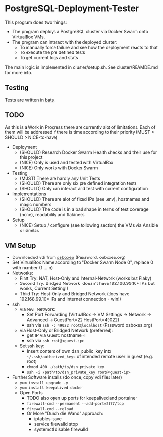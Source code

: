 # PostgreSQL-Deployment-Tester

This program does two things:
- The program deploys a PostgreSQL cluster via Docker Swarm onto VirtualBox VMs.
- The program can interact with the deployed cluster:
  - To manually force failure and see how the deployment reacts to that
  - To execute the pre defined tests
  - To get current logs and stats
  
The main logic is implemented in cluster/setup.sh.
See cluster/REAMDE.md for more info.

## Testing

Tests are written in [bats](https://github.com/sstephenson/bats).

## TODO

As this is a Work in Progress there are currently alot of limitations. Each of them will be addressed if there is time according to their priority (MUST > SHOULD > NICE-to-have)

- Deployment
  - (SHOULD) Research Docker Swarm Health checks and their use for this project
  - (NICE) Only is used and tested with VirtualBox
  - (NICE) Only works with Docker Swarm
- Testing
  - (MUST) There are hardly any Unit Tests
  - (SHOULD) There are only six pre defined integration tests
  - (SHOULD) Only can interact and test with current configuration
- Implementations
  - (SHOULD) There are alot of fixed IPs (see .env), hostnames and magic numbers
  - (SHOULD) The code is in a bad shape in terms of test coverage (none), readability and flakiness
- Setup
  - (NICE) Setup / configure (see following section) the VMs via Ansible or similar.

## VM Setup

- Downloaded vdi from [osboxes](https://www.osboxes.org/centos/#centos-1908-vbox) (Password: osboxes.org)
- Set VirtualBox Name according to "Docker Swarm Node 0", replace 0 with number (1 ... n)
- Networks: 
  - First Try: NAT, Host-Only and Internal-Network (works but Flaky)
  - Second Try: Bridged Network (doesn't have 192.168.99.10* IPs but works, Current Setting!)
  - Third Try: Host-Only and Bridged Network (does have 192.168.99.10* IPs and internet connection = win!)
- ssh
  - via NAT Network:
    - Set Port Forwarding (VirtualBox -> VM Settings -> Network -> Advanced -> GuestPort=22 HostPort=49022)
    - ssh via `ssh -p 49022 root@localhost` (Password osboxes.org)
  - via Host-Only or Bridged Network (preferred):
    - get IP via Guest: hostname -I
    - ssh via `ssh root@<guest-ip>`
  - Set ssh key:
    - Insert content of own dsn_public_key into `~/.ssh/authorized_keys` of intended remote user in guest (e.g. root)
    - `chmod 400 ./path/to/dsn_private_key`
    - `ssh -i /path/to/dsn_private_key root@<guest-ip>`
- Further Software installs (do once, copy vdi files later)
  - `yum install upgrade -y`
  - `yum install keepalived docker`
  - Open Ports
    - TODO also open up ports for keepalived and portainer
    - `firewall-cmd --permanent --add-port=2377/tcp`
    - `firewall-cmd --reload`
    - Or More "Durch die Wand" approach:
      - iptables-save
      - service firewalld stop
      - systemctl disable firewalld

